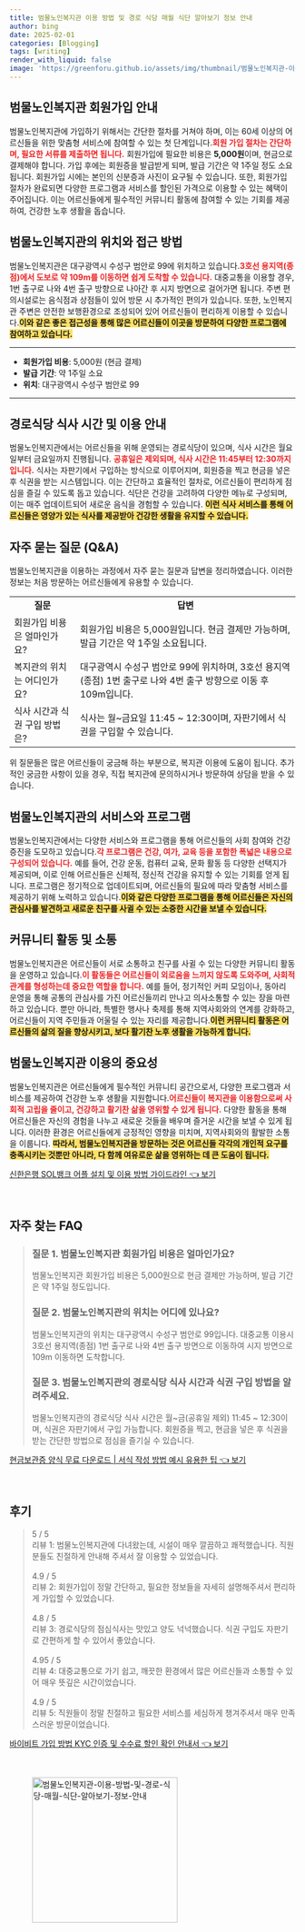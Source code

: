 ```yaml
---
title: 범물노인복지관 이용 방법 및 경로 식당 매월 식단 알아보기 정보 안내
author: bing
date: 2025-02-01
categories: [Blogging]
tags: [writing]
render_with_liquid: false
image: 'https://greenforu.github.io/assets/img/thumbnail/범물노인복지관-이용-방법-및-경로-식당-매월-식단-알아보기-정보-안내.webp'
---
```



<h2 id='회원가입 방법'>범물노인복지관 회원가입 안내</h2>

<p>범물노인복지관에 가입하기 위해서는 간단한 절차를 거쳐야 하며, 이는 60세 이상의 어르신들을 위한 맞춤형 서비스에 참여할 수 있는 첫 단계입니다.<b><span style="color: #ee2323;">회원 가입 절차는 간단하며, 필요한 서류를 제출하면 됩니다.</span></b> 회원가입에 필요한 비용은 <b>5,000원</b>이며, 현금으로 결제해야 합니다. 가입 후에는 회원증을 발급받게 되며, 발급 기간은 약 1주일 정도 소요됩니다. 회원가입 시에는 본인의 신분증과 사진이 요구될 수 있습니다. 또한, 회원가입 절차가 완료되면 다양한 프로그램과 서비스를 할인된 가격으로 이용할 수 있는 혜택이 주어집니다. 이는 어르신들에게 필수적인 커뮤니티 활동에 참여할 수 있는 기회를 제공하여, 건강한 노후 생활을 돕습니다.</p>

<h2 id='위치 및 교통편'>범물노인복지관의 위치와 접근 방법</h2>

<p>범물노인복지관은 대구광역시 수성구 범안로 99에 위치하고 있습니다.<b><span style="color: #ee2323;">3호선 용지역(종점)에서 도보로 약 109m를 이동하면 쉽게 도착할 수 있습니다.</span></b> 대중교통을 이용할 경우, 1번 출구로 나와 4번 출구 방향으로 나아간 후 시지 방면으로 걸어가면 됩니다. 주변 편의시설로는 음식점과 상점들이 있어 방문 시 추가적인 편의가 있습니다. 또한, 노인복지관 주변은 안전한 보행환경으로 조성되어 있어 어르신들이 편리하게 이용할 수 있습니다.<b><span style="background-color: #ffe066;">이와 같은 좋은 접근성을 통해 많은 어르신들이 이곳을 방문하여 다양한 프로그램에 참여하고 있습니다.</span></b></p>

<hr />

<ul>
    <li><b>회원가입 비용</b>: 5,000원 (현금 결제)</li>
    <li><b>발급 기간</b>: 약 1주일 소요</li>
    <li><b>위치</b>: 대구광역시 수성구 범안로 99</li>
</ul>

<hr />

<h2 id='식사 시간 및 이용 방법'>경로식당 식사 시간 및 이용 안내</h2>

<p>범물노인복지관에서는 어르신들을 위해 운영되는 경로식당이 있으며, 식사 시간은 월요일부터 금요일까지 진행됩니다. <b><span style="color: #ee2323;">공휴일은 제외되며, 식사 시간은 11:45부터 12:30까지입니다.</span></b> 식사는 자판기에서 구입하는 방식으로 이루어지며, 회원증을 찍고 현금을 넣은 후 식권을 받는 시스템입니다. 이는 간단하고 효율적인 절차로, 어르신들이 편리하게 점심을 즐길 수 있도록 돕고 있습니다. 식단은 건강을 고려하여 다양한 메뉴로 구성되며, 이는 매주 업데이트되어 새로운 음식을 경험할 수 있습니다. <b><span style="background-color: #ffe066;">이런 식사 서비스를 통해 어르신들은 영양가 있는 식사를 제공받아 건강한 생활을 유지할 수 있습니다.</span></b></p>

<h2 id='자주 묻는 질문'>자주 묻는 질문 (Q&A)</h2>

<p>범물노인복지관을 이용하는 과정에서 자주 묻는 질문과 답변을 정리하였습니다. 이러한 정보는 처음 방문하는 어르신들에게 유용할 수 있습니다.</p>

<table>
    <tr>
        <td style="text-align: center; height: 17px;"><b>질문</b></td>
        <td style="text-align: center; height: 17px;"><b>답변</b></td>
    </tr>
    <tr>
        <td>회원가입 비용은 얼마인가요?</td>
        <td>회원가입 비용은 5,000원입니다. 현금 결제만 가능하며, 발급 기간은 약 1주일 소요됩니다.</td>
    </tr>
    <tr>
        <td>복지관의 위치는 어디인가요?</td>
        <td>대구광역시 수성구 범안로 99에 위치하며, 3호선 용지역(종점) 1번 출구로 나와 4번 출구 방향으로 이동 후 109m입니다.</td>
    </tr>
    <tr>
        <td>식사 시간과 식권 구입 방법은?</td>
        <td>식사는 월~금요일 11:45 ~ 12:30이며, 자판기에서 식권을 구입할 수 있습니다.</td>
    </tr>
</table>

<p>위 질문들은 많은 어르신들이 궁금해 하는 부분으로, 복지관 이용에 도움이 됩니다. 추가적인 궁금한 사항이 있을 경우, 직접 복지관에 문의하시거나 방문하여 상담을 받을 수 있습니다.</p>

<h2 id='서비스 및 프로그램'>범물노인복지관의 서비스와 프로그램</h2>

<p>범물노인복지관에서는 다양한 서비스와 프로그램을 통해 어르신들의 사회 참여와 건강 증진을 도모하고 있습니다.<b><span style="color: #ee2323;">각 프로그램은 건강, 여가, 교육 등을 포함한 폭넓은 내용으로 구성되어 있습니다.</span></b> 예를 들어, 건강 운동, 컴퓨터 교육, 문화 활동 등 다양한 선택지가 제공되며, 이로 인해 어르신들은 신체적, 정신적 건강을 유지할 수 있는 기회를 얻게 됩니다. 프로그램은 정기적으로 업데이트되며, 어르신들의 필요에 따라 맞춤형 서비스를 제공하기 위해 노력하고 있습니다.<b><span style="background-color: #ffe066;">이와 같은 다양한 프로그램을 통해 어르신들은 자신의 관심사를 발견하고 새로운 친구를 사귈 수 있는 소중한 시간을 보낼 수 있습니다.</span></b></p>

<h2 id='커뮤니티 활동'>커뮤니티 활동 및 소통</h2>

<p>범물노인복지관은 어르신들이 서로 소통하고 친구를 사귈 수 있는 다양한 커뮤니티 활동을 운영하고 있습니다.<b><span style="color: #ee2323;">이 활동들은 어르신들이 외로움을 느끼지 않도록 도와주며, 사회적 관계를 형성하는데 중요한 역할을 합니다.</span></b> 예를 들어, 정기적인 커피 모임이나, 동아리 운영을 통해 공통의 관심사를 가진 어르신들끼리 만나고 의사소통할 수 있는 장을 마련하고 있습니다. 뿐만 아니라, 특별한 행사나 축제를 통해 지역사회와의 연계를 강화하고, 어르신들이 지역 주민들과 어울릴 수 있는 자리를 제공합니다.<b><span style="background-color: #ffe066;">이런 커뮤니티 활동은 어르신들의 삶의 질을 향상시키고, 보다 활기찬 노후 생활을 가능하게 합니다.</span></b></p>

<h2 id='마무리'>범물노인복지관 이용의 중요성</h2>

<p>범물노인복지관은 어르신들에게 필수적인 커뮤니티 공간으로서, 다양한 프로그램과 서비스를 제공하여 건강한 노후 생활을 지원합니다.<b><span style="color: #ee2323;">어르신들이 복지관을 이용함으로써 사회적 고립을 줄이고, 건강하고 활기찬 삶을 영위할 수 있게 됩니다.</span></b> 다양한 활동을 통해 어르신들은 자신의 경험을 나누고 새로운 것들을 배우며 즐거운 시간을 보낼 수 있게 됩니다. 이러한 환경은 어르신들에게 긍정적인 영향을 미치며, 지역사회와의 활발한 소통을 이룹니다. <b><span style="background-color: #ffe066;">따라서, 범물노인복지관을 방문하는 것은 어르신들 각각의 개인적 요구를 충족시키는 것뿐만 아니라, 다 함께 여유로운 삶을 영위하는 데 큰 도움이 됩니다.</span></b></p>


<p><a class="click-button" title="신한은행 SOL뱅크 어플 설치 및 이용 방법 가이드라인" href="https://greenforu.github.io/posts/%EC%8B%A0%ED%95%9C%EC%9D%80%ED%96%89-SOL%EB%B1%85%ED%81%AC-%EC%96%B4%ED%94%8C-%EC%84%A4%EC%B9%98-%EB%B0%8F-%EC%9D%B4%EC%9A%A9-%EB%B0%A9%EB%B2%95-%EA%B0%80%EC%9D%B4%EB%93%9C%EB%9D%BC%EC%9D%B8/" rel="dofollow">신한은행 SOL뱅크 어플 설치 및 이용 방법 가이드라인 👈 보기</a></p><br>
<h2 id='자주_찾는_FAQ'>자주 찾는 FAQ</h2>
<div itemscope="" itemtype="https://schema.org/FAQPage"> 
<blockquote> 
<div itemscope="" itemprop="mainEntity" itemtype="https://schema.org/Question"> 
<h3 itemprop="name">질문 1. 범물노인복지관 회원가입 비용은 얼마인가요?</h3> 
<div itemscope="" itemprop="acceptedAnswer" itemtype="https://schema.org/Answer"> 
<span itemprop="text"> 
<p>범물노인복지관 회원가입 비용은 5,000원으로 현금 결제만 가능하며, 발급 기간은 약 1주일 정도입니다.</p> 
</span> 
</div> 
</div> 

<div itemscope="" itemprop="mainEntity" itemtype="https://schema.org/Question"> 
<h3 itemprop="name">질문 2. 범물노인복지관의 위치는 어디에 있나요?</h3> 
<div itemscope="" itemprop="acceptedAnswer" itemtype="https://schema.org/Answer"> 
<span itemprop="text"> 
<p>범물노인복지관의 위치는 대구광역시 수성구 범안로 99입니다. 대중교통 이용시 3호선 용지역(종점) 1번 출구로 나와 4번 출구 방면으로 이동하여 시지 방면으로 109m 이동하면 도착합니다.</p> 
</span> 
</div> 
</div> 

<div itemscope="" itemprop="mainEntity" itemtype="https://schema.org/Question"> 
<h3 itemprop="name">질문 3. 범물노인복지관의 경로식당 식사 시간과 식권 구입 방법을 알려주세요.</h3> 
<div itemscope="" itemprop="acceptedAnswer" itemtype="https://schema.org/Answer"> 
<span itemprop="text"> 
<p>범물노인복지관의 경로식당 식사 시간은 월~금(공휴일 제외) 11:45 ~ 12:30이며, 식권은 자판기에서 구입 가능합니다. 회원증을 찍고, 현금을 넣은 후 식권을 받는 간단한 방법으로 점심을 즐기실 수 있습니다.</p> 
</span> 
</div> 
</div> 
</blockquote> 
</div>
<p><a class="click-button" title="현금보관증 양식 무료 다운로드 | 서식 작성 방법 예시 유용한 팁" href="https://greenforu.github.io/posts/%ED%98%84%EA%B8%88%EB%B3%B4%EA%B4%80%EC%A6%9D-%EC%96%91%EC%8B%9D-%EB%AC%B4%EB%A3%8C-%EB%8B%A4%EC%9A%B4%EB%A1%9C%EB%93%9C-%EC%84%9C%EC%8B%9D-%EC%9E%91%EC%84%B1-%EB%B0%A9%EB%B2%95-%EC%98%88%EC%8B%9C-%EC%9C%A0%EC%9A%A9%ED%95%9C-%ED%8C%81/" rel="dofollow">현금보관증 양식 무료 다운로드 | 서식 작성 방법 예시 유용한 팁 👈 보기</a></p><br>
<h2 id='후기'>후기</h2>
<div itemscope itemtype="https://schema.org/Product">
  <blockquote>
  <div itemprop="review" itemscope itemtype="https://schema.org/Review">
      <div itemprop="reviewRating" itemscope itemtype="https://schema.org/Rating"> <span itemprop="ratingValue">5</span> / <span itemprop="bestRating">5</span> </div>
      <span itemprop="reviewBody">리뷰 1: 범물노인복지관에 다녀왔는데, 시설이 매우 깔끔하고 쾌적했습니다. 직원분들도 친절하게 안내해 주셔서 잘 이용할 수 있었습니다.</span>
  </div>
  <br>
  <div itemprop="review" itemscope itemtype="https://schema.org/Review">
      <div itemprop="reviewRating" itemscope itemtype="https://schema.org/Rating"> <span itemprop="ratingValue">4.9</span> / <span itemprop="bestRating">5</span> </div>
      <span itemprop="reviewBody">리뷰 2: 회원가입이 정말 간단하고, 필요한 정보들을 자세히 설명해주셔서 편리하게 가입할 수 있었습니다.</span>
  </div>
  <br>
  <div itemprop="review" itemscope itemtype="https://schema.org/Review">
      <div itemprop="reviewRating" itemscope itemtype="https://schema.org/Rating"> <span itemprop="ratingValue">4.8</span> / <span itemprop="bestRating">5</span> </div>
      <span itemprop="reviewBody">리뷰 3: 경로식당의 점심식사는 맛있고 양도 넉넉했습니다. 식권 구입도 자판기로 간편하게 할 수 있어서 좋았습니다.</span>
  </div>
  <br>
  <div itemprop="review" itemscope itemtype="https://schema.org/Review">
      <div itemprop="reviewRating" itemscope itemtype="https://schema.org/Rating"> <span itemprop="ratingValue">4.95</span> / <span itemprop="bestRating">5</span> </div>
      <span itemprop="reviewBody">리뷰 4: 대중교통으로 가기 쉽고, 깨끗한 환경에서 많은 어르신들과 소통할 수 있어 매우 뜻깊은 시간이었습니다.</span>
  </div>
  <br>
  <div itemprop="review" itemscope itemtype="https://schema.org/Review">
      <div itemprop="reviewRating" itemscope itemtype="https://schema.org/Rating"> <span itemprop="ratingValue">4.9</span> / <span itemprop="bestRating">5</span> </div>
      <span itemprop="reviewBody">리뷰 5: 직원들이 정말 친절하고 필요한 서비스를 세심하게 챙겨주셔서 매우 만족스러운 방문이었습니다.</span>
  </div>
  </blockquote>
</div>
<p><a class="click-button" title="바이비트 가입 방법 KYC 인증 및 수수료 할인 확인 안내서" href="https://greenforu.github.io/posts/%EB%B0%94%EC%9D%B4%EB%B9%84%ED%8A%B8-%EA%B0%80%EC%9E%85-%EB%B0%A9%EB%B2%95-KYC-%EC%9D%B8%EC%A6%9D-%EB%B0%8F-%EC%88%98%EC%88%98%EB%A3%8C-%ED%95%A0%EC%9D%B8-%ED%99%95%EC%9D%B8-%EC%95%88%EB%82%B4%EC%84%9C/" rel="dofollow">바이비트 가입 방법 KYC 인증 및 수수료 할인 확인 안내서 👈 보기</a></p><br>
<figure class="image"><img src="https://greenforu.github.io/assets/img/thumbnail/범물노인복지관-이용-방법-및-경로-식당-매월-식단-알아보기-정보-안내.webp" alt="범물노인복지관-이용-방법-및-경로-식당-매월-식단-알아보기-정보-안내" width="256" height="256"></figure>